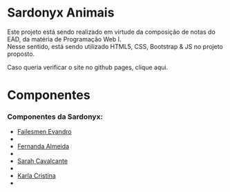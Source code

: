 # Sardonyx Animais

Este projeto está sendo realizado em virtude da composição de notas do EAD, da matéria de Programação Web I. <br> Nesse sentido, está sendo utilizado HTML5, CSS, Bootstrap & JS no projeto proposto.

Caso queria verificar o site no github pages, clique aqui.

<h1>Componentes</h1>



<h3>Componentes da Sardonyx:</h3>
<ul>
  <li><a href="https://github.com/Failesmen/">Failesmen Evandro</a><li>
  <li><a href="https://github.com/Fernanda/">Fernanda Almeida</a><li>
  <li><a href="https://github.com/learncodesarah/">Sarah Cavalcante</a><li>
  <li><a href="https://github.com/Karla/ ">Karla Cristina</a><li>
 </ul>

